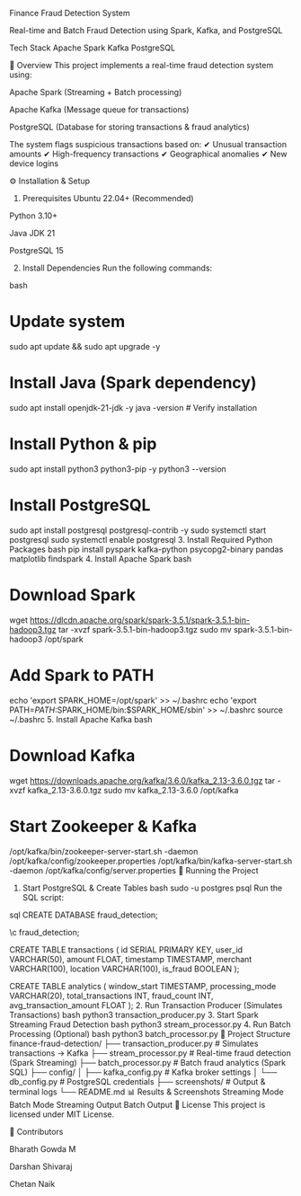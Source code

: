 Finance Fraud Detection System

Real-time and Batch Fraud Detection using Spark, Kafka, and PostgreSQL

Tech Stack
Apache Spark
Kafka
PostgreSQL

📌 Overview
This project implements a real-time fraud detection system using:

Apache Spark (Streaming + Batch processing)

Apache Kafka (Message queue for transactions)

PostgreSQL (Database for storing transactions & fraud analytics)

The system flags suspicious transactions based on:
✔ Unusual transaction amounts
✔ High-frequency transactions
✔ Geographical anomalies
✔ New device logins

⚙️ Installation & Setup
1. Prerequisites
Ubuntu 22.04+ (Recommended)

Python 3.10+

Java JDK 21

PostgreSQL 15

2. Install Dependencies
Run the following commands:

bash
# Update system
sudo apt update && sudo apt upgrade -y

# Install Java (Spark dependency)
sudo apt install openjdk-21-jdk -y
java -version  # Verify installation

# Install Python & pip
sudo apt install python3 python3-pip -y
python3 --version

# Install PostgreSQL
sudo apt install postgresql postgresql-contrib -y
sudo systemctl start postgresql
sudo systemctl enable postgresql
3. Install Required Python Packages
bash
pip install pyspark kafka-python psycopg2-binary pandas matplotlib findspark
4. Install Apache Spark
bash
# Download Spark
wget https://dlcdn.apache.org/spark/spark-3.5.1/spark-3.5.1-bin-hadoop3.tgz
tar -xvzf spark-3.5.1-bin-hadoop3.tgz
sudo mv spark-3.5.1-bin-hadoop3 /opt/spark

# Add Spark to PATH
echo 'export SPARK_HOME=/opt/spark' >> ~/.bashrc
echo 'export PATH=$PATH:$SPARK_HOME/bin:$SPARK_HOME/sbin' >> ~/.bashrc
source ~/.bashrc
5. Install Apache Kafka
bash
# Download Kafka
wget https://downloads.apache.org/kafka/3.6.0/kafka_2.13-3.6.0.tgz
tar -xvzf kafka_2.13-3.6.0.tgz
sudo mv kafka_2.13-3.6.0 /opt/kafka

# Start Zookeeper & Kafka
/opt/kafka/bin/zookeeper-server-start.sh -daemon /opt/kafka/config/zookeeper.properties
/opt/kafka/bin/kafka-server-start.sh -daemon /opt/kafka/config/server.properties
🚀 Running the Project
1. Start PostgreSQL & Create Tables
bash
sudo -u postgres psql
Run the SQL script:

sql
CREATE DATABASE fraud_detection;

\c fraud_detection;

CREATE TABLE transactions (
    id SERIAL PRIMARY KEY,
    user_id VARCHAR(50),
    amount FLOAT,
    timestamp TIMESTAMP,
    merchant VARCHAR(100),
    location VARCHAR(100),
    is_fraud BOOLEAN
);

CREATE TABLE analytics (
    window_start TIMESTAMP,
    processing_mode VARCHAR(20),
    total_transactions INT,
    fraud_count INT,
    avg_transaction_amount FLOAT
);
2. Run Transaction Producer (Simulates Transactions)
bash
python3 transaction_producer.py
3. Start Spark Streaming Fraud Detection
bash
python3 stream_processor.py
4. Run Batch Processing (Optional)
bash
python3 batch_processor.py
📂 Project Structure
finance-fraud-detection/
├── transaction_producer.py   # Simulates transactions → Kafka
├── stream_processor.py       # Real-time fraud detection (Spark Streaming)
├── batch_processor.py        # Batch fraud analytics (Spark SQL)
├── config/
│   ├── kafka_config.py       # Kafka broker settings
│   └── db_config.py          # PostgreSQL credentials
├── screenshots/              # Output & terminal logs
└── README.md
📊 Results & Screenshots
Streaming Mode	Batch Mode
Streaming Output	Batch Output
📜 License
This project is licensed under MIT License.

🙌 Contributors

Bharath Gowda M

Darshan Shivaraj

Chetan Naik
